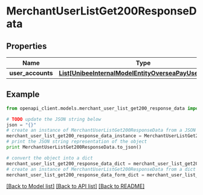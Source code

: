 # MerchantUserListGet200ResponseData


## Properties

Name | Type | Description | Notes
------------ | ------------- | ------------- | -------------
**user_accounts** | [**List[UnibeeInternalModelEntityOverseaPayUserAccount]**](UnibeeInternalModelEntityOverseaPayUserAccount.md) | UserAccounts | [optional] 

## Example

```python
from openapi_client.models.merchant_user_list_get200_response_data import MerchantUserListGet200ResponseData

# TODO update the JSON string below
json = "{}"
# create an instance of MerchantUserListGet200ResponseData from a JSON string
merchant_user_list_get200_response_data_instance = MerchantUserListGet200ResponseData.from_json(json)
# print the JSON string representation of the object
print MerchantUserListGet200ResponseData.to_json()

# convert the object into a dict
merchant_user_list_get200_response_data_dict = merchant_user_list_get200_response_data_instance.to_dict()
# create an instance of MerchantUserListGet200ResponseData from a dict
merchant_user_list_get200_response_data_form_dict = merchant_user_list_get200_response_data.from_dict(merchant_user_list_get200_response_data_dict)
```
[[Back to Model list]](../README.md#documentation-for-models) [[Back to API list]](../README.md#documentation-for-api-endpoints) [[Back to README]](../README.md)


